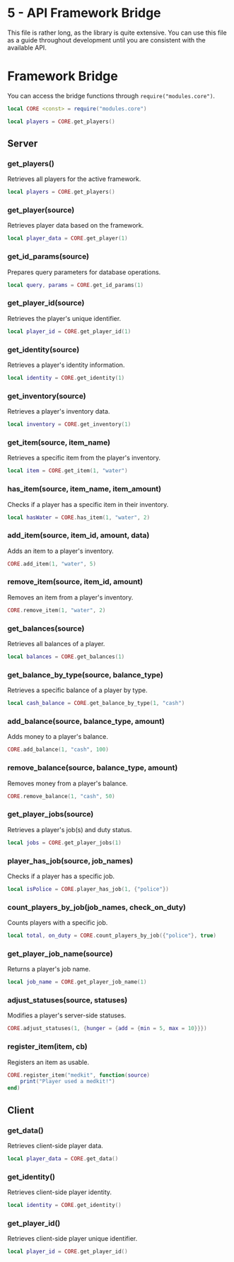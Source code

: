 # 5 - API Framework Bridge

This file is rather long, as the library is quite extensive.
You can use this file as a guide throughout development until you are consistent with the available API.

# Framework Bridge

You can access the bridge functions through `require("modules.core")`.

```lua
local CORE <const> = require("modules.core")

local players = CORE.get_players()
```

## Server

### get_players()
Retrieves all players for the active framework.

```lua
local players = CORE.get_players()
```

### get_player(source)
Retrieves player data based on the framework.

```lua
local player_data = CORE.get_player(1)
```

### get_id_params(source)
Prepares query parameters for database operations.

```lua
local query, params = CORE.get_id_params(1)
```

### get_player_id(source)
Retrieves the player's unique identifier.

```lua
local player_id = CORE.get_player_id(1)
```

### get_identity(source)
Retrieves a player's identity information.

```lua
local identity = CORE.get_identity(1)
```

### get_inventory(source)
Retrieves a player's inventory data.

```lua
local inventory = CORE.get_inventory(1)
```

### get_item(source, item_name)
Retrieves a specific item from the player's inventory.

```lua
local item = CORE.get_item(1, "water")
```

### has_item(source, item_name, item_amount)
Checks if a player has a specific item in their inventory.

```lua
local hasWater = CORE.has_item(1, "water", 2)
```

### add_item(source, item_id, amount, data)
Adds an item to a player's inventory.

```lua
CORE.add_item(1, "water", 5)
```

### remove_item(source, item_id, amount)
Removes an item from a player's inventory.

```lua
CORE.remove_item(1, "water", 2)
```

### get_balances(source)
Retrieves all balances of a player.

```lua
local balances = CORE.get_balances(1)
```

### get_balance_by_type(source, balance_type)
Retrieves a specific balance of a player by type.

```lua
local cash_balance = CORE.get_balance_by_type(1, "cash")
```

### add_balance(source, balance_type, amount)
Adds money to a player's balance.

```lua
CORE.add_balance(1, "cash", 100)
```

### remove_balance(source, balance_type, amount)
Removes money from a player's balance.

```lua
CORE.remove_balance(1, "cash", 50)
```

### get_player_jobs(source)
Retrieves a player's job(s) and duty status.

```lua
local jobs = CORE.get_player_jobs(1)
```

### player_has_job(source, job_names)
Checks if a player has a specific job.

```lua
local isPolice = CORE.player_has_job(1, {"police"})
```

### count_players_by_job(job_names, check_on_duty)
Counts players with a specific job.

```lua
local total, on_duty = CORE.count_players_by_job({"police"}, true)
```

### get_player_job_name(source)
Returns a player's job name.

```lua
local job_name = CORE.get_player_job_name(1)
```

### adjust_statuses(source, statuses)
Modifies a player's server-side statuses.

```lua
CORE.adjust_statuses(1, {hunger = {add = {min = 5, max = 10}}})
```

### register_item(item, cb)
Registers an item as usable.

```lua
CORE.register_item("medkit", function(source)
    print("Player used a medkit!")
end)
```

## Client

### get_data()
Retrieves client-side player data.

```lua
local player_data = CORE.get_data()
```

### get_identity()
Retrieves client-side player identity.

```lua
local identity = CORE.get_identity()
```

### get_player_id()
Retrieves client-side player unique identifier.

```lua
local player_id = CORE.get_player_id()
```